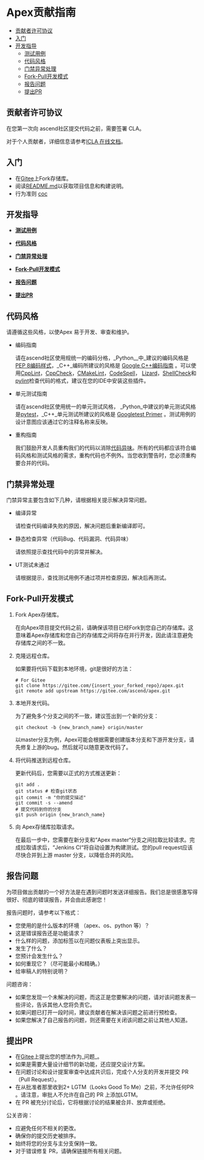 # Apex贡献指南
-   [贡献者许可协议](#贡献者许可协议.md)
-   [入门](#入门.md)
-   [开发指导](#开发指导.md)
    -   [测试用例](#测试用例.md)
    -   [代码风格](#代码风格.md)
    -   [门禁异常处理](#门禁异常处理.md)
    -   [Fork-Pull开发模式](#Fork-Pull开发模式.md)
    -   [报告问题](#报告问题.md)
    -   [提出PR](#提出PR.md)
<h2 id="贡献者许可协议.md">贡献者许可协议</h2>

在您第一次向 ascend社区提交代码之前，需要签署 CLA。

对于个人贡献者，详细信息请参考[ICLA 在线文档](https://www.mindspore.cn/icla)。

<h2 id="入门.md">入门</h2>

-   在[Gitee](https://gitee.com/ascend/apex)上Fork存储库。
-   阅读[README.md](#https://gitee.com/ascend/apex/blob/master/README.zh.md)以获取项目信息和构建说明。
-   行为准则 [coc](https://gitee.com/ascend/community/blob/master/code-of-conduct_zh_cn.md)

<h2 id="开发指导.md">开发指导</h2>

-   **[测试用例](#测试用例.md)**  

-   **[代码风格](#代码风格.md)**  

-   **[门禁异常处理](#门禁异常处理.md)**  

-   **[Fork-Pull开发模式](#Fork-Pull开发模式.md)**  

-   **[报告问题](#报告问题.md)**  

-   **[提出PR](#提出PR.md)**  


<h2 id="代码风格.md">代码风格</h2>

请遵循这些风格，以使Apex 易于开发、审查和维护。

-   编码指南

    请在ascend社区使用规统一的编码分格，_Python__中_建议的编码风格是[PEP 8编码样式](https://pep8.org/)，_C++_编码所建议的风格是  [Google C++编码指南](http://google.github.io/styleguide/cppguide.html)  。可以使用[CppLint](https://github.com/cpplint/cpplint)，[CppCheck](http://cppcheck.sourceforge.net/)，[CMakeLint](https://github.com/cmake-lint/cmake-lint)，[CodeSpell](https://github.com/codespell-project/codespell)，  [Lizard](http://www.lizard.ws/)，[ShellCheck](https://github.com/koalaman/shellcheck)和[pylint](https://pylint.org/)检查代码的格式，建议在您的IDE中安装这些插件。

-   单元测试指南

    请在ascend社区使用统一的单元测试风格，  _Python_中建议的单元测试风格是[pytest](http://www.pytest.org/en/latest/)，_C++_单元测试所建议的风格是  [Googletest Primer](#https://github.com/google/googletest/blob/master/docs/primer.md)  。测试用例的设计意图应该通过它的注释名称来反映。

-   重构指南

    我们鼓励开发人员重构我们的代码以消除[代码异味](https://en.wikipedia.org/wiki/Code_smell)。所有的代码都应该符合编码风格和测试风格的需求，重构代码也不例外。当您收到警告时，您必须重构要合并的代码。


<h2 id="门禁异常处理.md">门禁异常处理</h2>

门禁异常主要包含如下几种，请根据相关提示解决异常问题。

-   编译异常

    请检查代码编译失败的原因，解决问题后重新编译即可。

-   静态检查异常（代码Bug、代码漏洞、代码异味）

    请依照提示查找代码中的异常并解决。

-   UT测试未通过

    请根据提示，查找测试用例不通过项并检查原因，解决后再测试。


<h2 id="Fork-Pull开发模式.md">Fork-Pull开发模式</h2>

1.  Fork Apex存储库。

    在向Apex项目提交代码之前，请确保该项目已经Fork到您自己的存储库。这意味着Apex存储库和您自己的存储库之间将存在并行开发，因此请注意避免存储库之间的不一致。

2.  克隆远程仓库。

    如果要将代码下载到本地环境，git是很好的方法：

    ```
    # For Gitee
    git clone https://gitee.com/{insert_your_forked_repo}/apex.git
    git remote add upstream https://gitee.com/ascend/apex.git
    ```

3.  本地开发代码。

    为了避免多个分支之间的不一致，建议签出到一个新的分支：

    ```
    git checkout -b {new_branch_name} origin/master
    ```

    以master分支为例，Apex可能会根据需要创建版本分支和下游开发分支，请先修复上游的bug。然后就可以随意更改代码了。

4. 将代码推送到远程仓库。

   更新代码后，您需要以正式的方式推送更新：

   ```
   git add .
   git status # 检查git状态
   git commit -m "你的提交描述"
   git commit -s --amend 
   # 提交代码到你的分支
   git push origin {new_branch_name}
   ```

5.  向 Apex存储库拉取请求。

    在最后一步中，您需要在新分支和“Apex master“分支之间拉取比较请求。完成拉取请求后，“Jenkins CI“将自动设置为构建测试。您的pull request应该尽快合并到上游 master 分支，以降低合并的风险。


<h2 id="报告问题.md">报告问题</h2>

为项目做出贡献的一个好方法是在遇到问题时发送详细报告。我们总是很感激写得很好、彻底的错误报告，并会由此感谢您！

报告问题时，请参考以下格式：

-   您使用的是什么版本的环境 （apex、os、python 等）？
-   这是错误报告还是功能请求？
-   什么样的问题，添加标签以在问题仪表板上突出显示。
-   发生了什么？
-   您预计会发生什么？
-   如何重现它？（尽可能最小和精确。）
-   给审稿人的特别说明？

问题咨询：

-   如果您发现一个未解决的问题，而这正是您要解决的问题，请对该问题发表一些评论，告诉其他人您将负责它。
-   如果问题已打开一段时间，建议贡献者在解决该问题之前进行预检查。
-   如果您解决了自己报告的问题，则还需要在关闭该问题之前让其他人知道。

<h2 id="提出PR.md">提出PR</h2>

-   在[Gitee](https://gitee.com/ascend/apex/issues)上提出您的想法作为_问题_。
-   如果是需要大量设计细节的新功能，还应提交设计方案。
-   在问题讨论和设计提案审查中达成共识后，完成个人分支的开发并提交 PR（Pull Request）。
-   在从批准者那里收到2+ LGTM（Looks Good To Me）之前，不允许任何PR 。请注意，审批人不允许在自己的 PR 上添加LGTM。
-   在 PR 被充分讨论后，它将根据讨论的结果被合并、放弃或拒绝。

公关咨询：

-   应避免任何不相关的更改。
-   确保你的提交历史被排序。
-   始终将您的分支与主分支保持一致。
-   对于错误修复 PR，请确保链接所有相关问题。

